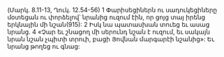 (Մարկ. 8.11-13, Ղուկ. 12.54-56)
1 Փարիսեցիներն ու սադուկեցիները մօտեցան ու փորձելով՝ նրանից ուզում էին, որ ցոյց տայ իրենց երկնային մի նշան(915): 2 Իսկ նա պատասխան տուեց եւ ասաց նրանց. 4 «Չար եւ շնացող մի սերունդ նշան է ուզում, եւ սակայն նրան նշան չպիտի տրուի, բացի Յովնան մարգարէի նշանից»: Եւ նրանց թողեց ու գնաց:
